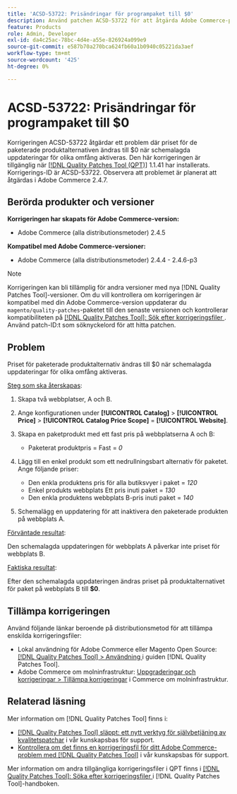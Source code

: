 ```yaml
---
title: 'ACSD-53722: Prisändringar för programpaket till $0'
description: Använd patchen ACSD-53722 för att åtgärda Adobe Commerce-problemet där priset för de paketerade produktalternativen ändras till $0 när schemalagda uppdateringar för olika omfång aktiveras.
feature: Products
role: Admin, Developer
exl-id: da4c25ac-78bc-4d4e-a55e-826924a099e9
source-git-commit: e587b70a270bca624fb60a1b0940c05221da3aef
workflow-type: tm+mt
source-wordcount: '425'
ht-degree: 0%

---
```


# ACSD-53722: Prisändringar för programpaket till $0

Korrigeringen ACSD-53722 åtgärdar ett problem där priset för de paketerade produktalternativen ändras till $0 när schemalagda uppdateringar för olika omfång aktiveras. Den här korrigeringen är tillgänglig när [[!DNL Quality Patches Tool (QPT)]](/help/announcements/adobe-commerce-announcements/magento-quality-patches-released-new-tool-to-self-serve-quality-patches.md) 1.1.41 har installerats. Korrigerings-ID är ACSD-53722. Observera att problemet är planerat att åtgärdas i Adobe Commerce 2.4.7.

## Berörda produkter och versioner

**Korrigeringen har skapats för Adobe Commerce-version:**

* Adobe Commerce (alla distributionsmetoder) 2.4.5

**Kompatibel med Adobe Commerce-versioner:**

* Adobe Commerce (alla distributionsmetoder) 2.4.4 - 2.4.6-p3

>[!NOTE]
>
>Korrigeringen kan bli tillämplig för andra versioner med nya [!DNL Quality Patches Tool]-versioner. Om du vill kontrollera om korrigeringen är kompatibel med din Adobe Commerce-version uppdaterar du `magento/quality-patches`-paketet till den senaste versionen och kontrollerar kompatibiliteten på [[!DNL Quality Patches Tool]: Sök efter korrigeringsfiler ](https://experienceleague.adobe.com/tools/commerce-quality-patches/index.html). Använd patch-ID:t som söknyckelord för att hitta patchen.

## Problem

Priset för paketerade produktalternativ ändras till $0 när schemalagda uppdateringar för olika omfång aktiveras.

<u>Steg som ska återskapas</u>:

1. Skapa två webbplatser, A och B.
1. Ange konfigurationen under **[!UICONTROL Catalog]** > **[!UICONTROL Price]** > **[!UICONTROL Catalog Price Scope]** = **[!UICONTROL Website]**.
1. Skapa en paketprodukt med ett fast pris på webbplatserna A och B:

   * Paketerat produktpris = Fast = *0*

1. Lägg till en enkel produkt som ett nedrullningsbart alternativ för paketet. Ange följande priser:

   * Den enkla produktens pris för alla butiksvyer i paket = *120*
   * Enkel produkts webbplats Ett pris inuti paket = *130*
   * Den enkla produktens webbplats B-pris inuti paket = *140*

1. Schemalägg en uppdatering för att inaktivera den paketerade produkten på webbplats A.

<u>Förväntade resultat</u>:

Den schemalagda uppdateringen för webbplats A påverkar inte priset för webbplats B.

<u>Faktiska resultat</u>:

Efter den schemalagda uppdateringen ändras priset på produktalternativet för paket på webbplats B till **$0**.

## Tillämpa korrigeringen

Använd följande länkar beroende på distributionsmetod för att tillämpa enskilda korrigeringsfiler:

* Lokal användning för Adobe Commerce eller Magento Open Source: [[!DNL Quality Patches Tool] > Användning ](https://experienceleague.adobe.com/docs/commerce-operations/tools/quality-patches-tool/usage.html) i guiden [!DNL Quality Patches Tool].
* Adobe Commerce om molninfrastruktur: [Uppgraderingar och korrigeringar > Tillämpa korrigeringar](https://experienceleague.adobe.com/docs/commerce-cloud-service/user-guide/develop/upgrade/apply-patches.html) i Commerce om molninfrastruktur.

## Relaterad läsning

Mer information om [!DNL Quality Patches Tool] finns i:

* [[!DNL Quality Patches Tool] släppt: ett nytt verktyg för självbetjäning av kvalitetspatchar](/help/announcements/adobe-commerce-announcements/magento-quality-patches-released-new-tool-to-self-serve-quality-patches.md) i vår kunskapsbas för support.
* [Kontrollera om det finns en korrigeringsfil för ditt Adobe Commerce-problem med  [!DNL Quality Patches Tool]](/help/support-tools/patches-available-in-qpt-tool/check-patch-for-magento-issue-with-magento-quality-patches.md) i vår kunskapsbas för support.

Mer information om andra tillgängliga korrigeringsfiler i QPT finns i [[!DNL Quality Patches Tool]: Söka efter korrigeringsfiler ](https://experienceleague.adobe.com/tools/commerce-quality-patches/index.html) i [!DNL Quality Patches Tool]-handboken.
